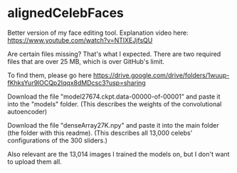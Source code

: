 # alignedCelebFaces
Better version of my face editing tool. Explanation video here: https://www.youtube.com/watch?v=NTlXEJjfsQU

Are certain files missing? That's what I expected. There are two required files that are over 25 MB, which is over GitHub's limit.

To find them, please go here
https://drive.google.com/drive/folders/1wuup-fKhksYur9lOCQp2Iqqx8dMDcsc3?usp=sharing

Download the file "model27674.ckpt.data-00000-of-00001" and paste it into the "models" folder. (This describes the weights of the convolutional autoencoder)

Download the file "denseArray27K.npy" and paste it into the main folder (the folder with this readme). (This describes all 13,000 celebs' configurations of the 300 sliders.)

Also relevant are the 13,014 images I trained the models on, but I don't want to upload them all.
